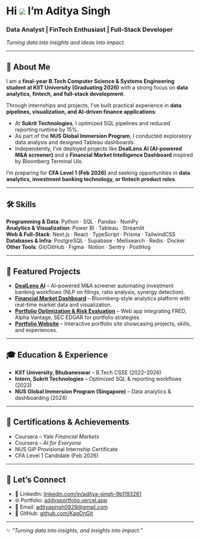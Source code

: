 # Hi ![](https://user-images.githubusercontent.com/18350557/176309783-0785949b-9127-417c-8b55-ab5a4333674e.gif) I’m Aditya Singh  

### Data Analyst | FinTech Enthusiast | Full-Stack Developer  
*Turning data into insights and ideas into impact.*  

---

## 👤 About Me  
I am a **final-year B.Tech Computer Science & Systems Engineering student at KIIT University (Graduating 2026)** with a strong focus on **data analytics, fintech, and full-stack development**.  

Through internships and projects, I’ve built practical experience in **data pipelines, visualization, and AI-driven finance applications**:  
- At **Sukrit Technologies**, I optimized SQL pipelines and reduced reporting runtime by 15%.  
- As part of the **NUS Global Immersion Program**, I conducted exploratory data analysis and designed Tableau dashboards.  
- Independently, I’ve deployed projects like **DealLens AI (AI-powered M&A screener)** and a **Financial Market Intelligence Dashboard** inspired by Bloomberg Terminal UIs.  

I’m preparing for **CFA Level 1 (Feb 2026)** and seeking opportunities in **data analytics, investment banking technology, or fintech product roles**.  

---

## 🛠️ Skills  
**Programming & Data**: Python · SQL · Pandas · NumPy  
**Analytics & Visualization**: Power BI · Tableau · Streamlit  
**Web & Full-Stack**: Next.js · React · TypeScript · Prisma · TailwindCSS  
**Databases & Infra**: PostgreSQL · Supabase · Meilisearch · Redis · Docker  
**Other Tools**: Git/GitHub · Figma · Notion · Sentry · PostHog  

---

## 🚀 Featured Projects  
- **[DealLens AI](http://deallensai.vercel.app/)** – AI-powered M&A screener automating investment banking workflows (NLP on filings, ratio analysis, synergy detection).  
- **[Financial Market Dashboard](https://github.com/KagOnGit/finance-dashboard)** – Bloomberg-style analytics platform with real-time market data and visualization.  
- **[Portfolio Optimization & Risk Evaluation](https://github.com/KagOnGit/Portfolio-Optimization-and-Risk-Evaluation)** – Web app integrating FRED, Alpha Vantage, SEC EDGAR for portfolio strategies.  
- **[Portfolio Website](http://addysportfolio.vercel.app/)** – Interactive portfolio site showcasing projects, skills, and experiences.  

---

## 🎓 Education & Experience  
- **KIIT University, Bhubaneswar** – B.Tech CSSE (2022–2026)  
- **Intern, Sukrit Technologies** – Optimized SQL & reporting workflows (2023)  
- **NUS Global Immersion Program (Singapore)** – Data analytics & dashboarding (2024)  

---

## 📜 Certifications & Achievements  
- Coursera – Yale *Financial Markets*  
- Coursera – *AI for Everyone*  
- NUS GiP Provisional Internship Certificate  
- CFA Level 1 Candidate (Feb 2026)  

---

## 🤝 Let’s Connect  
- 💼 LinkedIn: [linkedin.com/in/aditya-singh-9b1193261](https://linkedin.com/in/aditya-singh-9b1193261)  
- 🌐 Portfolio: [addysportfolio.vercel.app](http://addysportfolio.vercel.app)  
- 📧 Email: [adityasingh0929@gmail.com](mailto:adityasingh0929@gmail.com)  
- 🐙 GitHub: [github.com/KagOnGit](https://github.com/KagOnGit)  

---

✨ *“Turning data into insights, and insights into impact.”*  
